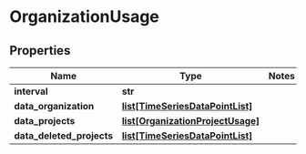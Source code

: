 # OrganizationUsage

## Properties
Name | Type | Notes
------------ | ------------- | -------------
**interval** | **str** | 
**data_organization** | [**list[TimeSeriesDataPointList]**](TimeSeriesDataPointList.md) | 
**data_projects** | [**list[OrganizationProjectUsage]**](OrganizationProjectUsage.md) | 
**data_deleted_projects** | [**list[TimeSeriesDataPointList]**](TimeSeriesDataPointList.md) | 


